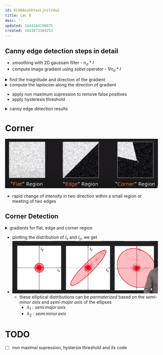 ```yaml
---
id: KCOBAxohhtwsLjnxlV4w2
title: Lec 8
desc: ''
updated: 1644344196075
created: 1643873384253
---
```


## Canny edge detection steps in detail

- smoothing with 2D gaussain filter - $n_{\sigma} * I$
- compute image gradient using *sobel* operator - $\nabla n_{\sigma} * I$

<details>
<summary>find the magnitude and direction of the gradient</summary>

![](/assets/images/2022-02-08-23-31-51.png)
- brighter the point, higher the magnitude
- direction is given by the green arrow

</details>

<details>
<summary>compute the <i>laplacian</i> along the direction of gradient</summary>

![](/assets/images/2022-02-08-23-34-58.png)
- instead of the normal 2D laplacian, canny used a 1D laplacian along the direction of the gradient

</details>

- apply non maximum supression to remove false positives
- apply hysteresis threshold

<details>
<summary>canny edge detection results</summary>

![](/assets/images/2022-02-08-23-44-44.png)

</details>

# Corner 

![](/assets/images/2022-02-03-13-53-42.png)
- rapid change of intensity in two direction within a small region or meeting of two edges

## Corner Detection

<details>
<summary>gradients for flat, edge and corner region</summary>

![](/assets/images/2022-02-03-14-04-14.png)

</details>

- plotting the distribution of $I_x$ and $I_y$, we get
- ![](/assets/images/2022-02-03-14-16-17.png)
  - these elliptical distributions can be *parmaterized* based on the *semi-minor axis* and *semi-major axis* of the ellipses
    - $\lambda_1: semi\,major\,axis$
    - $\lambda_2: semi\,minor\,axis$

# TODO

- [ ] non maximal supression, hystersis threshold and its code 